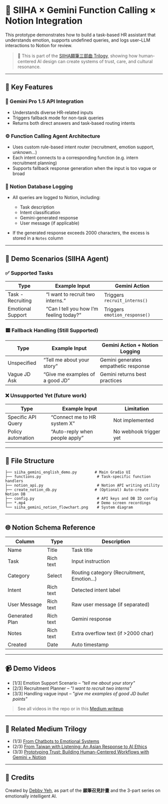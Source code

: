 # 🧠 SIIHA × Gemini Function Calling × Notion Integration

This prototype demonstrates how to build a task-based HR assistant that understands emotion, supports undefined queries, and logs user–LLM interactions to Notion for review.

> 📍 This is part of the [SIIHA願筆三部曲 Trilogy](https://medium.com/@debby.yeh1994/from-chatbots-to-emotional-systems-why-i-designed-with-feeling-first-495ee3d0d674), showing how human-centered AI design can create systems of trust, care, and cultural resonance.

---

## 🌟 Key Features

### 🧠 Gemini Pro 1.5 API Integration

* Understands diverse HR-related inputs
* Triggers fallback mode for non-task queries
* Returns both direct answers and task-based routing intents

### ⚙️ Function Calling Agent Architecture

* Uses custom rule-based intent router (recruitment, emotion support, unknown...)
* Each intent connects to a corresponding function (e.g. intern recruitment planning)
* Supports fallback response generation when the input is too vague or broad

### 📝 Notion Database Logging

* All queries are logged to Notion, including:

  * Task description
  * Intent classification
  * Gemini-generated response
  * User message (if applicable)
* If the generated response exceeds 2000 characters, the excess is stored in a `Notes` column

---

## 🧪 Demo Scenarios (SIIHA Agent)

### ✅ Supported Tasks

| Type              | Example Input                           | Gemini Action                 |
| ----------------- | --------------------------------------- | ----------------------------- |
| Task - Recruiting | “I want to recruit two interns.”        | Triggers `recruit_interns()`  |
| Emotional Support | “Can I tell you how I’m feeling today?” | Triggers `emotion_response()` |

### 🟨 Fallback Handling (Still Supported)

| Type         | Example Input                   | Gemini Action + Notion Logging       |
| ------------ | ------------------------------- | ------------------------------------ |
| Unspecified  | “Tell me about your story”      | Gemini generates empathetic response |
| Vague JD Ask | “Give me examples of a good JD” | Gemini returns best practices        |

### ❌ Unsupported Yet (future work)

| Type               | Example Input                  | Limitation             |
| ------------------ | ------------------------------ | ---------------------- |
| Specific API Query | “Connect me to HR system X”    | Not implemented        |
| Policy automation  | “Auto-reply when people apply” | No webhook trigger yet |

---

## 🧱 File Structure

```
├── siiha_gemini_english_demo.py        # Main Gradio UI
├── functions.py                         # Task-specific function handlers
├── notion_api.py                        # Notion API writing utility
├── create_notion_db.py                 # (Optional) Auto-create Notion DB
├── config.py                            # API keys and DB ID config
├── *.mp4                                # Demo screen recordings
└── siiha_gemini_notion_flowchart.png    # System diagram
```

---

## 🌐 Notion Schema Reference

| Column         | Type      | Description                                |
| -------------- | --------- | ------------------------------------------ |
| Name           | Title     | Task title                                 |
| Task           | Rich text | Input instruction                          |
| Category       | Select    | Routing category (Recruitment, Emotion...) |
| Intent         | Rich text | Detected intent label                      |
| User Message   | Rich text | Raw user message (if separated)            |
| Generated Plan | Rich text | Gemini response                            |
| Notes          | Rich text | Extra overflow text (if >2000 char)        |
| Created        | Date      | Auto timestamp                             |

---

## 📹 Demo Videos

* \[1/3] Emotion Support Scenario – *"tell me about your story"*
* \[2/3] Recruitment Planner – *"I want to recruit two interns"*
* \[3/3] Handling vague input – *"give me examples of good JD bullet points"*

> See all videos in the repo or in this [Medium writeup](https://medium.com/@debby.yeh1994/🛠️-prototyping-trust-building-human-centered-workflows-with-gemini-notion-8d9ceb528653)

---

## 🔗 Related Medium Trilogy

* (1/3) [From Chatbots to Emotional Systems](https://medium.com/@debby.yeh1994/from-chatbots-to-emotional-systems-why-i-designed-with-feeling-first-495ee3d0d674)
* (2/3) [From Taiwan with Listening: An Asian Response to AI Ethics](https://medium.com/@debby.yeh1994/2-3-from-taiwan-with-listening-an-asian-response-to-ai-ethics-siiha-%E9%A1%98%E7%AD%86%E4%B8%89%E9%83%A8%E6%9B%B2%E4%B9%8B%E4%BA%8C-%E4%BA%9E%E6%B4%B2%E6%96%87%E5%8C%96%E7%9A%84%E5%82%BE%E8%81%BD%E6%99%BA%E6%85%A7-%E5%A6%82%E4%BD%95%E5%9B%9E%E6%87%89-ai-59f443e793f2)
* (3/3) [Prototyping Trust: Building Human-Centered Workflows with Gemini + Notion](https://medium.com/@debby.yeh1994/3-3-prototyping-trust-building-human-centered-workflows-with-gemini-notion-siiha-%E9%A1%98%E7%AD%86%E4%B8%89%E9%83%A8%E6%9B%B2%E4%B9%8B%E4%B8%89-%E8%AE%93-ai-cca5f33052c5)

---

## 💌 Credits

Created by [Debby Yeh](https://www.linkedin.com/in/debby-yeh/), as part of the **願筆召見計畫** and the 3-part series on emotionally intelligent AI.
